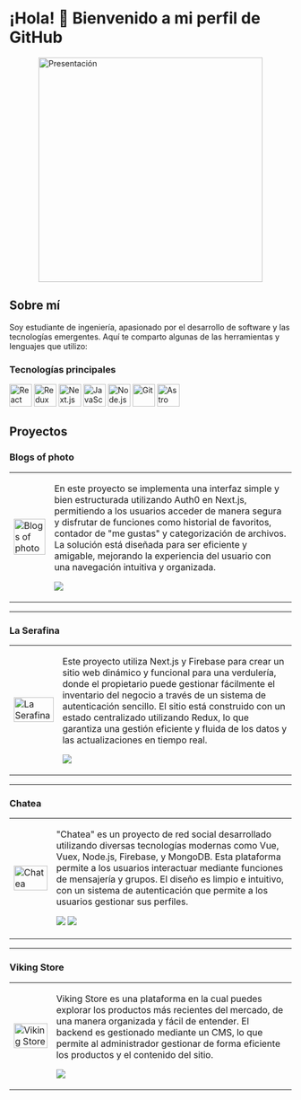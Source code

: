 # ¡Hola! 👋 Bienvenido a mi perfil de GitHub
<div style="display: flex; justify-content: center; align-items: center;">
  <img src="https://github.com/lefasom/imagenes/blob/main/presentacion.jpg?raw=true" alt="Presentación" style="width:400px; object-fit: contain;">
</div>

## Sobre mí

Soy estudiante de ingeniería, apasionado por el desarrollo de software y las tecnologías emergentes. Aquí te comparto algunas de las herramientas y lenguajes que utilizo:

### Tecnologías principales
<p>
  <img src="https://cdn.jsdelivr.net/gh/devicons/devicon/icons/react/react-original.svg" alt="React" style="width:40px; object-fit: contain;"/>
  <img src="https://cdn.jsdelivr.net/gh/devicons/devicon/icons/redux/redux-original.svg" alt="Redux" style="width:40px; object-fit: contain;"/>
  <img src="https://cdn.jsdelivr.net/gh/devicons/devicon/icons/nextjs/nextjs-original.svg" alt="Next.js" style="width:40px; object-fit: contain;"/>
  <img src="https://cdn.jsdelivr.net/gh/devicons/devicon/icons/javascript/javascript-original.svg" alt="JavaScript" style="width:40px; object-fit: contain;"/>
  <img src="https://cdn.jsdelivr.net/gh/devicons/devicon/icons/nodejs/nodejs-original.svg" alt="Node.js" style="width:40px; object-fit: contain;"/>
  <img src="https://cdn.jsdelivr.net/gh/devicons/devicon/icons/git/git-original.svg" alt="Git" style="width:40px; object-fit: contain;"/>
  <img src="https://astro.build/assets/press/astro-icon-light.png" alt="Astro JS" style="width:40px; object-fit: contain;"/>
</p>

## Proyectos

  ### Blogs of photo

<table>
  <tr>
    <td><img src="https://github.com/lefasom/imagenes/blob/main/p1.png" style="width: 100%; object-fit: contain;" alt="Blogs of photo"></td>
    <td>
      <p>En este proyecto se implementa una interfaz simple y bien estructurada utilizando Auth0 en Next.js, permitiendo a los usuarios acceder de manera segura y disfrutar de funciones como historial de favoritos, contador de "me gustas" y categorización de archivos. La solución está diseñada para ser eficiente y amigable, mejorando la experiencia del usuario con una navegación intuitiva y organizada.</p>
      <p><a href="https://github.com/lefasom/blogs-of-photo" target="_blank"><img src="https://img.shields.io/badge/FRONT-ff9?style=for-the-badge&logo=github&logoColor=black"></a></p>
    </td>
  </tr>
</table>

---

### La Serafina
<table>
  <tr>
    <td><img src="https://github.com/lefasom/imagenes/blob/main/serafina.png" style="width: 100%; object-fit: contain;" alt="La Serafina"></td>
    <td>
      <p>Este proyecto utiliza Next.js y Firebase para crear un sitio web dinámico y funcional para una verdulería, donde el propietario puede gestionar fácilmente el inventario del negocio a través de un sistema de autenticación sencillo. El sitio está construido con un estado centralizado utilizando Redux, lo que garantiza una gestión eficiente y fluida de los datos y las actualizaciones en tiempo real.</p>
      <p><a href="https://github.com/lefasom/la-serafina-2.0" target="_blank"><img src="https://img.shields.io/badge/FRONT-80ffaa?style=for-the-badge&logo=github&logoColor=black"></a></p>
    </td>
  </tr>
</table>

---

### Chatea
<table>
  <tr>
    <td><img src="https://github.com/lefasom/imagenes/blob/main/redsocial.png" style="width: 100%; object-fit: contain;" alt="Chatea"></td>
    <td>
      <p>"Chatea" es un proyecto de red social desarrollado utilizando diversas tecnologías modernas como Vue, Vuex, Node.js, Firebase, y MongoDB. Esta plataforma permite a los usuarios interactuar mediante funciones de mensajería y grupos. El diseño es limpio e intuitivo, con un sistema de autenticación que permite a los usuarios gestionar sus perfiles.</p>
      <p><a href="https://github.com/lefasom/front-chatea" target="_blank"><img src="https://img.shields.io/badge/FRONT-ff9?style=for-the-badge&logo=github&logoColor=black"></a> <a href="https://github.com/lefasom/back-chatea" target="_blank"><img src="https://img.shields.io/badge/-BACK-green?style=for-the-badge&color=fbfc40"></a></p>
    </td>
  </tr>
</table>

---

### Viking Store
<table>
  <tr>
    <td><img src="https://github.com/lefasom/imagenes/blob/main/viking.png" style="width: 100%; object-fit: contain;" alt="Viking Store"></td>
    <td>
      <p>Viking Store es una plataforma en la cual puedes explorar los productos más recientes del mercado, de una manera organizada y fácil de entender. El backend es gestionado mediante un CMS, lo que permite al administrador gestionar de forma eficiente los productos y el contenido del sitio.</p>
      <p><a href="https://github.com/lefasom/viking-store" target="_blank"><img src="https://img.shields.io/badge/FRONT-ff9?style=for-the-badge&logo=github&logoColor=black"></a></p>
    </td>
  </tr>
</table>
